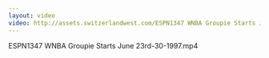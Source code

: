 ```yaml
---
layout: video
video: http://assets.switzerlandwest.com/ESPN1347 WNBA Groupie Starts June 23rd-30-1997.mp4
---
```

ESPN1347 WNBA Groupie Starts June 23rd-30-1997.mp4
